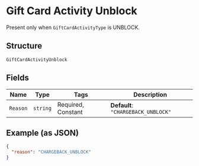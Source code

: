 
# Gift Card Activity Unblock

Present only when `GiftCardActivityType` is UNBLOCK.

## Structure

`GiftCardActivityUnblock`

## Fields

| Name | Type | Tags | Description |
|  --- | --- | --- | --- |
| `Reason` | `string` | Required, Constant | **Default**: `"CHARGEBACK_UNBLOCK"` |

## Example (as JSON)

```json
{
  "reason": "CHARGEBACK_UNBLOCK"
}
```

